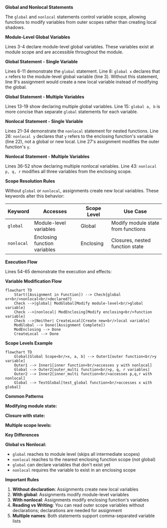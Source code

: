 **Global and Nonlocal Statements**

The `global` and `nonlocal` statements control variable scope, allowing functions to modify variables from outer scopes rather than creating local shadows.

**Module-Level Global Variables**

Lines 3-4 declare module-level global variables. These variables exist at module scope and are accessible throughout the module.

**Global Statement - Single Variable**

Lines 6-11 demonstrate the `global` statement. Line 8: `global x` declares that `x` refers to the module-level global variable (line 3). Without this statement, line 9's assignment would create a new local variable instead of modifying the global.

**Global Statement - Multiple Variables**

Lines 13-19 show declaring multiple global variables. Line 15: `global a, b` is more concise than separate `global` statements for each variable.

**Nonlocal Statement - Single Variable**

Lines 21-34 demonstrate the `nonlocal` statement for nested functions. Line 26: `nonlocal y` declares that `y` refers to the enclosing function's variable (line 22), not a global or new local. Line 27's assignment modifies the outer function's `y`.

**Nonlocal Statement - Multiple Variables**

Lines 36-52 show declaring multiple nonlocal variables. Line 43: `nonlocal p, q, r` modifies all three variables from the enclosing scope.

**Scope Resolution Rules**

Without `global` or `nonlocal`, assignments create new local variables. These keywords alter this behavior:

| Keyword | Accesses | Scope Level | Use Case |
|---------|----------|-------------|----------|
| `global` | Module-level variables | Global | Modify module state from functions |
| `nonlocal` | Enclosing function variables | Enclosing | Closures, nested function state |

**Execution Flow**

Lines 54-65 demonstrate the execution and effects:

**Variable Modification Flow**

```mermaid
flowchart TD
    Start([Assignment in Function]) --> Check{global or<br/>nonlocal<br/>declared?}
    Check -->|global| ModGlobal[Modify module-level<br/>global variable]
    Check -->|nonlocal| ModEnclosing[Modify enclosing<br/>function variable]
    Check -->|Neither| CreateLocal[Create new<br/>local variable]
    ModGlobal --> Done([Assignment Complete])
    ModEnclosing --> Done
    CreateLocal --> Done
```

**Scope Levels Example**

```mermaid
flowchart TD
    Global[Global Scope<br/>x, a, b] --> Outer1[outer function<br/>y variable]
    Outer1 --> Inner1[inner function<br/>accesses y with nonlocal]
    Global --> Outer2[outer_multi function<br/>p, q, r variables]
    Outer2 --> Inner2[inner_multi function<br/>accesses p,q,r with nonlocal]
    Global --> TestGlobal[test_global function<br/>accesses x with global]
```

**Common Patterns**

**Modifying module state:**

**Closure with state:**

**Multiple scope levels:**

**Key Differences**

**Global vs Nonlocal:**
- `global` reaches to module level (skips all intermediate scopes)
- `nonlocal` reaches to the nearest enclosing function scope (not global)
- `global` can declare variables that don't exist yet
- `nonlocal` requires the variable to exist in an enclosing scope

**Important Rules**

1. **Without declaration**: Assignments create new local variables
2. **With global**: Assignments modify module-level variables
3. **With nonlocal**: Assignments modify enclosing function's variables
4. **Reading vs Writing**: You can read outer scope variables without declarations; declarations are needed for assignment
5. **Multiple names**: Both statements support comma-separated variable lists
